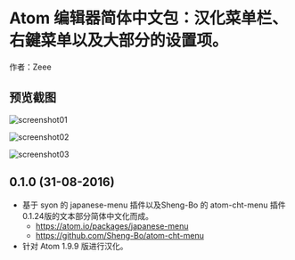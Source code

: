 # Atom 编辑器简体中文包：汉化菜单栏、右鍵菜单以及大部分的设置项。
作者：Zeee

## 预览截图

![screenshot01](https://raw.githubusercontent.com/Reedo0910/atom-simplified-chinese-menu/master/screenshot/screenshot01.png)

![screenshot02](https://raw.githubusercontent.com/Reedo0910/atom-simplified-chinese-menu/master/screenshot/screenshot02.png)

![screenshot03](https://raw.githubusercontent.com/Reedo0910/atom-simplified-chinese-menu/master/screenshot/screenshot03.png)





## 0.1.0 (31-08-2016)
* 基于 syon 的 japanese-menu 插件以及Sheng-Bo 的 atom-cht-menu 插件0.1.24版的文本部分简体中文化而成。
  * https://atom.io/packages/japanese-menu
  * https://github.com/Sheng-Bo/atom-cht-menu
* 针对 Atom 1.9.9 版进行汉化。
